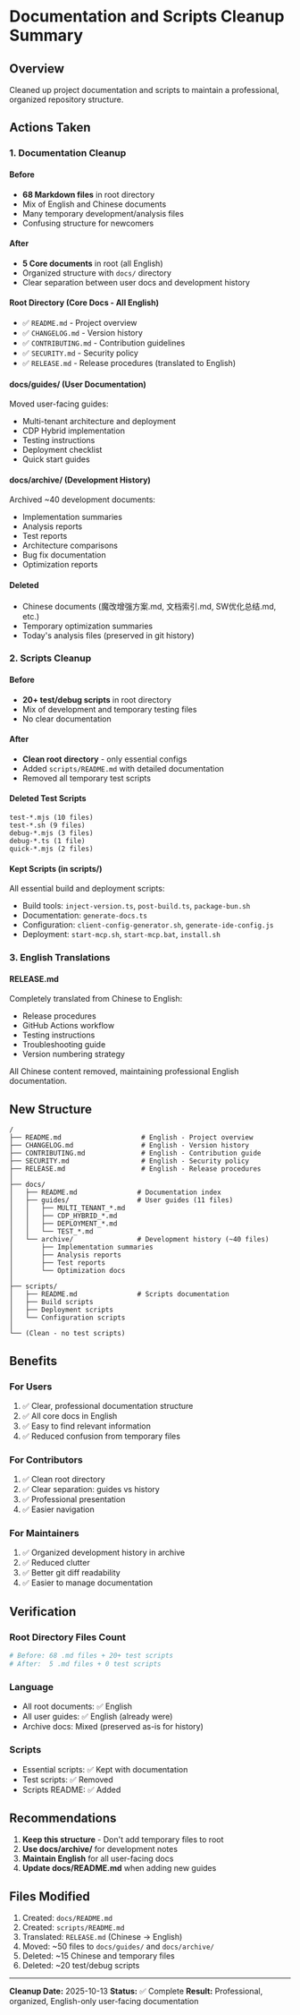 # Documentation and Scripts Cleanup Summary

## Overview

Cleaned up project documentation and scripts to maintain a professional, organized repository structure.

## Actions Taken

### 1. Documentation Cleanup

#### Before

- **68 Markdown files** in root directory
- Mix of English and Chinese documents
- Many temporary development/analysis files
- Confusing structure for newcomers

#### After

- **5 Core documents** in root (all English)
- Organized structure with `docs/` directory
- Clear separation between user docs and development history

#### Root Directory (Core Docs - All English)

- ✅ `README.md` - Project overview
- ✅ `CHANGELOG.md` - Version history
- ✅ `CONTRIBUTING.md` - Contribution guidelines
- ✅ `SECURITY.md` - Security policy
- ✅ `RELEASE.md` - Release procedures (translated to English)

#### docs/guides/ (User Documentation)

Moved user-facing guides:

- Multi-tenant architecture and deployment
- CDP Hybrid implementation
- Testing instructions
- Deployment checklist
- Quick start guides

#### docs/archive/ (Development History)

Archived ~40 development documents:

- Implementation summaries
- Analysis reports
- Test reports
- Architecture comparisons
- Bug fix documentation
- Optimization reports

#### Deleted

- Chinese documents (魔改增强方案.md, 文档索引.md, SW优化总结.md, etc.)
- Temporary optimization summaries
- Today's analysis files (preserved in git history)

### 2. Scripts Cleanup

#### Before

- **20+ test/debug scripts** in root directory
- Mix of development and temporary testing files
- No clear documentation

#### After

- **Clean root directory** - only essential configs
- Added `scripts/README.md` with detailed documentation
- Removed all temporary test scripts

#### Deleted Test Scripts

```
test-*.mjs (10 files)
test-*.sh (9 files)
debug-*.mjs (3 files)
debug-*.ts (1 file)
quick-*.mjs (2 files)
```

#### Kept Scripts (in scripts/)

All essential build and deployment scripts:

- Build tools: `inject-version.ts`, `post-build.ts`, `package-bun.sh`
- Documentation: `generate-docs.ts`
- Configuration: `client-config-generator.sh`, `generate-ide-config.js`
- Deployment: `start-mcp.sh`, `start-mcp.bat`, `install.sh`

### 3. English Translations

#### RELEASE.md

Completely translated from Chinese to English:

- Release procedures
- GitHub Actions workflow
- Testing instructions
- Troubleshooting guide
- Version numbering strategy

All Chinese content removed, maintaining professional English documentation.

## New Structure

```
/
├── README.md                    # English - Project overview
├── CHANGELOG.md                 # English - Version history
├── CONTRIBUTING.md              # English - Contribution guide
├── SECURITY.md                  # English - Security policy
├── RELEASE.md                   # English - Release procedures
│
├── docs/
│   ├── README.md               # Documentation index
│   ├── guides/                 # User guides (11 files)
│   │   ├── MULTI_TENANT_*.md
│   │   ├── CDP_HYBRID_*.md
│   │   ├── DEPLOYMENT_*.md
│   │   └── TEST_*.md
│   └── archive/                # Development history (~40 files)
│       ├── Implementation summaries
│       ├── Analysis reports
│       ├── Test reports
│       └── Optimization docs
│
├── scripts/
│   ├── README.md               # Scripts documentation
│   ├── Build scripts
│   ├── Deployment scripts
│   └── Configuration scripts
│
└── (Clean - no test scripts)
```

## Benefits

### For Users

1. ✅ Clear, professional documentation structure
2. ✅ All core docs in English
3. ✅ Easy to find relevant information
4. ✅ Reduced confusion from temporary files

### For Contributors

1. ✅ Clean root directory
2. ✅ Clear separation: guides vs history
3. ✅ Professional presentation
4. ✅ Easier navigation

### For Maintainers

1. ✅ Organized development history in archive
2. ✅ Reduced clutter
3. ✅ Better git diff readability
4. ✅ Easier to manage documentation

## Verification

### Root Directory Files Count

```bash
# Before: 68 .md files + 20+ test scripts
# After:  5 .md files + 0 test scripts
```

### Language

- All root documents: ✅ English
- All user guides: ✅ English (already were)
- Archive docs: Mixed (preserved as-is for history)

### Scripts

- Essential scripts: ✅ Kept with documentation
- Test scripts: ✅ Removed
- Scripts README: ✅ Added

## Recommendations

1. **Keep this structure** - Don't add temporary files to root
2. **Use docs/archive/** for development notes
3. **Maintain English** for all user-facing docs
4. **Update docs/README.md** when adding new guides

## Files Modified

1. Created: `docs/README.md`
2. Created: `scripts/README.md`
3. Translated: `RELEASE.md` (Chinese → English)
4. Moved: ~50 files to `docs/guides/` and `docs/archive/`
5. Deleted: ~15 Chinese and temporary files
6. Deleted: ~20 test/debug scripts

---

**Cleanup Date:** 2025-10-13
**Status:** ✅ Complete
**Result:** Professional, organized, English-only user-facing documentation
